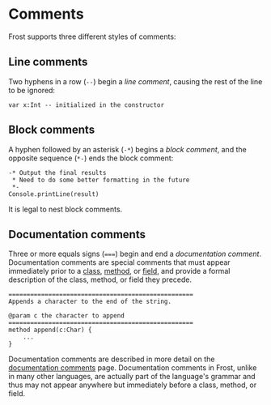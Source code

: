 Comments
========

Frost supports three different styles of comments:

Line comments
-------------

Two hyphens in a row (`--`) begin a *line comment*, causing the rest of the line to be ignored:

    var x:Int -- initialized in the constructor

Block comments
--------------

A hyphen followed by an asterisk (`-*`) begins a *block comment*, and the opposite sequence (`*-`)
ends the block comment:

    -* Output the final results
     * Need to do some better formatting in the future
     *-
    Console.printLine(result)

It is legal to nest block comments.

Documentation comments
----------------------

Three or more equals signs (`===`) begin and end a *documentation comment*. Documentation comments
are special comments that must appear immediately prior to a [class](classes.html),
[method](methods.html), or [field](fields.html), and provide a formal description of the class,
method, or field they precede.

    ===================================================
    Appends a character to the end of the string.

    @param c the character to append
    ===================================================
    method append(c:Char) {
        ...
    }

Documentation comments are described in more detail on the
[documentation comments](documentationComments.html) page. Documentation comments in Frost, unlike
in many other languages, are actually part of the language's grammar and thus may not appear
anywhere but immediately before a class, method, or field.
